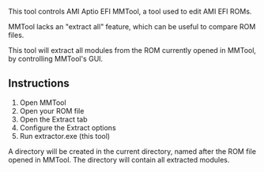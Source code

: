 This tool controls AMI Aptio EFI MMTool, a tool used to edit AMI EFI ROMs.

MMTool lacks an "extract all" feature, which can be useful to compare ROM files.

This tool will extract all modules from the ROM currently opened in MMTool, by controlling MMTool's GUI.

## Instructions

 1. Open MMTool
 2. Open your ROM file
 3. Open the Extract tab
 4. Configure the Extract options
 5. Run extractor.exe (this tool)

A directory will be created in the current directory, named after the ROM file opened in MMTool.
The directory will contain all extracted modules.
